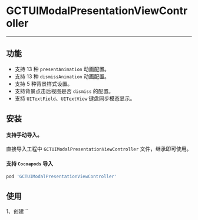# GCTUIModalPresentationViewController
- - - - - 

## 功能
- 支持 13 种 `presentAnimation` 动画配置。
- 支持 13 种 `dismissAnimation` 动画配置。
- 支持 5 种背景样式设置。
- 支持背景点击后视图是否 `dismiss` 的配置。
- 支持 `UITextField`、`UITextView` 键盘同步模态显示。

## 安装

#### 支持手动导入。
直接导入工程中 `GCTUIModalPresentationViewController` 文件，继承即可使用。

#### 支持 `Cocoapods` 导入

```ruby
pod 'GCTUIModalPresentationViewController'
```

## 使用

1、创建 ``





